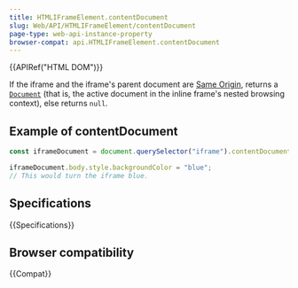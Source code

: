 ```yaml
---
title: HTMLIFrameElement.contentDocument
slug: Web/API/HTMLIFrameElement/contentDocument
page-type: web-api-instance-property
browser-compat: api.HTMLIFrameElement.contentDocument
---
```


{{APIRef("HTML DOM")}}

If the iframe and the iframe's parent document are [Same Origin](/en-US/docs/Web/Security/Same-origin_policy), returns a [`Document`](/en-US/docs/Web/API/Document) (that is, the active document in the inline frame's nested browsing context), else returns `null`.

## Example of contentDocument

```js
const iframeDocument = document.querySelector("iframe").contentDocument;

iframeDocument.body.style.backgroundColor = "blue";
// This would turn the iframe blue.
```

## Specifications

{{Specifications}}

## Browser compatibility

{{Compat}}
